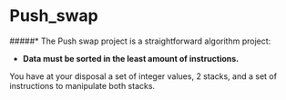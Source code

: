 # Push_swap

#####* The Push swap project is a straightforward algorithm project:
  * **Data must be sorted in the least amount of instructions.**

You have at your disposal a set of integer values, 2 stacks, and a set of instructions to manipulate both stacks.
